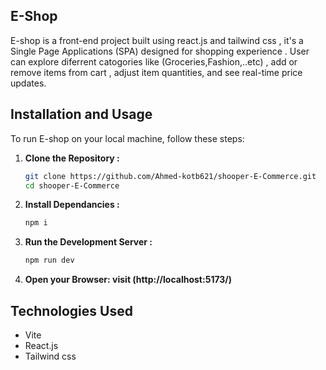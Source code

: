 ## E-Shop

E-shop is a front-end project built using react.js and tailwind css , it's a Single Page Applications (SPA) designed for shopping experience . User can explore diferrent catogories like (Groceries,Fashion,..etc) , add or remove items from cart , adjust item quantities, and see real-time price updates.

## Installation and Usage 

To run E-shop on your local machine, follow these steps:
1. **Clone the Repository :**
    ```bash
    git clone https://github.com/Ahmed-kotb621/shooper-E-Commerce.git
    cd shooper-E-Commerce
    ```
2. **Install Dependancies :**       
     ```bash
     npm i
     ```
3. **Run the Development Server :**
     ```bash
     npm run dev
     ```
4. **Open your Browser: visit (http://localhost:5173/)** 


## Technologies Used

  * Vite
  * React.js
  * Tailwind css

        
